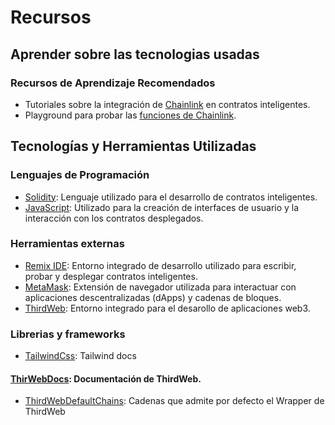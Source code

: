 # Recursos

## Aprender sobre las tecnologias usadas

### Recursos de Aprendizaje Recomendados

- Tutoriales sobre la integración de [Chainlink](https://www.youtube.com/@chainlink) en contratos inteligentes.
- Playground para probar las [funciones de Chainlink](https://functions.chain.link/playground).

## Tecnologías y Herramientas Utilizadas

### Lenguajes de Programación

- [Solidity](https://docs.soliditylang.org/en/v0.8.23/): Lenguaje utilizado para el desarrollo de contratos inteligentes.
- [JavaScript](https://developer.mozilla.org/es/docs/Web/JavaScript): Utilizado para la creación de interfaces de usuario y la interacción con los contratos desplegados.

### Herramientas externas

- [Remix IDE](https://remix.ethereum.org/): Entorno integrado de desarrollo utilizado para escribir, probar y desplegar contratos inteligentes.
- [MetaMask](https://metamask.io/): Extensión de navegador utilizada para interactuar con aplicaciones descentralizadas (dApps) y cadenas de bloques.
- [ThirdWeb](https://thirdweb.com/explore): Entorno integrado para el desarollo de aplicaciones web3.

### Librerias y frameworks

- [TailwindCss](https://tailwindcss.com/): Tailwind docs

#### [ThirWebDocs](https://portal.thirdweb.com/): Documentación de ThirdWeb.

- [ThirdWebDefaultChains](https://portal.thirdweb.com/react/v4/ThirdwebProvider#default-chains): Cadenas que admite por defecto el Wrapper de ThirdWeb
